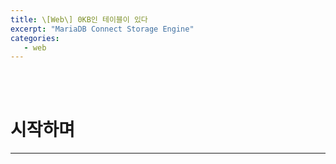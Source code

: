 ```yaml
---
title: \[Web\] 0KB인 테이블이 있다
excerpt: "MariaDB Connect Storage Engine"
categories:
   - web
---
```


<br><br>


# 시작하며

----------------------------------------------







<br /><br /><br />
